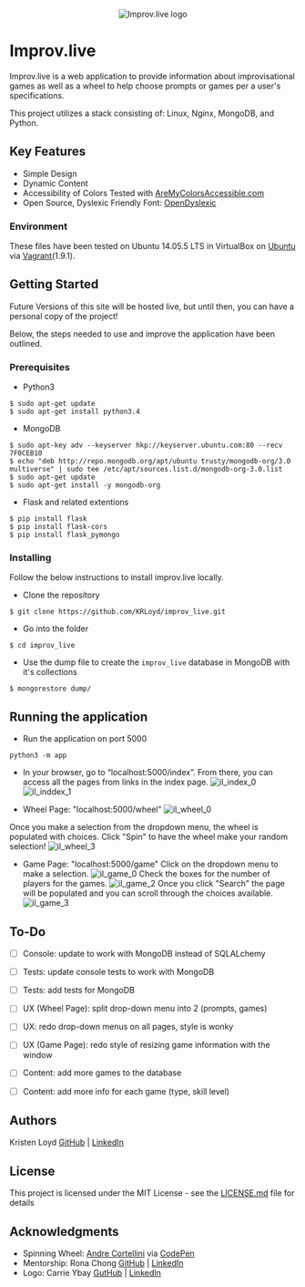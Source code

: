 <p align="center">
  <img src="https://user-images.githubusercontent.com/24781621/34276993-cc4267f2-e658-11e7-8783-8e60082179b7.png" alt="Improv.live logo"/>
</p>

# Improv.live
Improv.live is a web application to provide information about improvisational games as well as a wheel to help choose prompts or games per a user's specifications.

This project utilizes a stack consisting of: Linux, Nginx, MongoDB, and Python.


## Key Features

- Simple Design
- Dynamic Content
- Accessibility of Colors Tested with [AreMyColorsAccessible.com](http://www.aremycolorsaccessible.com)
- Open Source, Dyslexic Friendly Font: [OpenDyslexic](https://opendyslexic.org)


### Environment
These files have been tested on Ubuntu 14.05.5 LTS in VirtualBox on [Ubuntu](https://atlas.hashicorp.com/ubuntu/boxes/trusty64) via [Vagrant](https://www.vagrantup.com/)(1.9.1).

## Getting Started

Future Versions of this site will be hosted live, but until then, you can have a personal copy of the project!

Below, the steps needed to use and improve the application have been outlined.

### Prerequisites

- Python3

```
$ sudo apt-get update
$ sudo apt-get install python3.4
```

- MongoDB

```
$ sudo apt-key adv --keyserver hkp://keyserver.ubuntu.com:80 --recv 7F0CEB10
$ echo "deb http://repo.mongodb.org/apt/ubuntu trusty/mongodb-org/3.0 multiverse" | sudo tee /etc/apt/sources.list.d/mongodb-org-3.0.list
$ sudo apt-get update
$ sudo apt-get install -y mongodb-org
```

- Flask and related extentions
```
$ pip install flask
$ pip install flask-cors
$ pip install flask_pymongo
```

### Installing

Follow the below instructions to install improv.live locally.

- Clone the repository
```
$ git clone https://github.com/KRLoyd/improv_live.git
```

- Go into the folder
```
$ cd improv_live
```

- Use the dump file to create the `improv_live` database in MongoDB with it's collections

```
$ mongorestore dump/
```

## Running the application

- Run the application on port 5000
```
python3 -m app
```

- In your browser, go to “localhost:5000/index”. From there, you can access all the pages from links in the index page. 
![il_index_0](https://user-images.githubusercontent.com/24781621/34277360-3a2e228c-e65a-11e7-9d8e-4d6e310b99f8.png)
![il_inddex_1](https://user-images.githubusercontent.com/24781621/34277228-b3342178-e659-11e7-9b7c-6df1ea1ddddd.png)

- Wheel Page: "localhost:5000/wheel"
![il_wheel_0](https://user-images.githubusercontent.com/24781621/34277398-5e05ceee-e65a-11e7-81d6-301e6d53afa6.png)

Once you make a selection from the dropdown menu, the wheel is populated with choices. 
Click "Spin" to have the wheel make your random selection!
![il_wheel_3](https://user-images.githubusercontent.com/24781621/34277408-67b0d2f4-e65a-11e7-9964-9f9af24800c5.png)

- Game Page: "localhost:5000/game"
Click on the dropdown menu to make a selection.
![il_game_0](https://user-images.githubusercontent.com/24781621/34277518-f419ebfe-e65a-11e7-8ff5-f31f4b84a583.png)
Check the boxes for the number of players for the games. 
![il_game_2](https://user-images.githubusercontent.com/24781621/34277507-e59d133a-e65a-11e7-96df-132dfe15bc3f.png)
Once you click "Search" the page will be populated and you can scroll through the choices available.
![il_game_3](https://user-images.githubusercontent.com/24781621/34277508-e6afc696-e65a-11e7-89a5-795a624223e0.png)



## To-Do

- [ ] Console: update to work with MongoDB instead of SQLALchemy
- [ ] Tests: update console tests to work with MongoDB
- [ ] Tests: add tests for MongoDB
- [ ] UX (Wheel Page): split drop-down menu into 2 (prompts, games)
- [ ] UX: redo drop-down menus on all pages, style is wonky
- [ ] UX (Game Page): redo style of resizing game information with the window
- [ ] Content: add more games to the database
- [ ] Content: add more info for each game (type, skill level)


## Authors

Kristen Loyd   [GitHub](https://github.com/KRLoyd)  |  [LinkedIn](https://www.linkedin.com/in/kristen-loyd-34984a92/)

## License

This project is licensed under the MIT License - see the [LICENSE.md](LICENSE.md) file for details

## Acknowledgments

* Spinning Wheel: [Andre Cortellini](https://codepen.io/AndreCortellini/) via [CodePen](https://codepen.io/AndreCortellini/pen/vERwmL?page=1&)
* Mentorship: Rona Chong   [GitHub](https://github.com/ronachong)  |  [LinkedIn](https://www.linkedin.com/in/rona-chong-15b167b6/)
* Logo: Carrie Ybay   [GutHub](https://github.com/hicarrie)  |  [LinkedIn](https://www.linkedin.com/in/carrie-ybay/)
